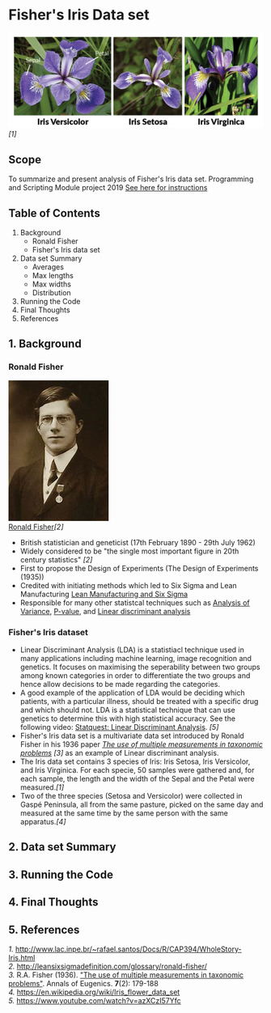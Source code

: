 # Fisher's Iris Data set
![The Iris Family](/Images/iris-machinelearning.png) *[1]*
## Scope
To summarize and present analysis of Fisher's Iris data set. Programming and Scripting Module project 2019
[See here for instructions](https://github.com/ianmcloughlin/project-pands/raw/master/project.pdf)
## Table of Contents
1. Background
    - Ronald Fisher
    - Fisher's Iris data set
2. Data set Summary
    - Averages
    - Max lengths
    - Max widths
    - Distribution
3. Running the Code
4. Final Thoughts
5. References

## 1. Background
### Ronald Fisher 
![Ronald Fisher](/Images/Ronald.Fisher.jpg)  
[Ronald Fisher](http://leansixsigmadefinition.com/glossary/ronald-fisher/)*[2]*  
* British statistician and geneticist (17th February 1890 - 29th July 1962)
* Widely considered to be "the single most important figure in 20th century statistics" *[2]*
* First to propose the Design of Experiments (The Design of Experiments (1935))
* Credited with initiating methods which led to Six Sigma and Lean Manufacturing [Lean Manufacturing and Six Sigma](http://leansixsigmadefinition.com/glossary/six-sigma/)
* Responsible for many other statistcal techniques such as [Analysis of Variance](http://leansixsigmadefinition.com/glossary/anova/), [P-value](https://en.wikipedia.org/wiki/P-value), and [Linear discriminant analysis](https://en.wikipedia.org/wiki/Linear_discriminant_analysis)

### Fisher's Iris dataset
* Linear Discriminant Analysis (LDA) is a statistiacl technique used in many applications including machine learning, image recognition and genetics. It focuses on maximising the seperability between two groups among known categories in order to differentiate the two groups and hence allow decisions to be made regarding the categories. 
* A good example of the application of LDA would be deciding which patients, with a particular illness, should be treated with a specific drug and which should not. LDA is a statistical technique that can use genetics to determine this with high statistical accuracy. See the following video: [Statquest: Linear Discriminant Analysis](https://www.youtube.com/watch?v=azXCzI57Yfc). *[5]*
* Fisher's Iris data set is a multivariate data set introduced by Ronald Fisher in his 1936 paper *[The use of multiple measurements in taxonomic problems](https://onlinelibrary.wiley.com/doi/epdf/10.1111/j.1469-1809.1936.tb02137.x)* *[3]* as an example of Linear discriminant analysis.
* The Iris data set contains 3 species of Iris: Iris Setosa, Iris Versicolor, and Iris Virginica. For each specie, 50 samples were gathered and, for each sample, the length and the width of the Sepal and the Petal were measured.*[1]*
* Two of the three species (Setosa and Versicolor) were collected in Gaspé Peninsula, all from the same pasture, picked on the same day and measured at the same time by the same person with the same apparatus.*[4]*

## 2. Data set Summary

## 3. Running the Code

## 4. Final Thoughts

## 5. References
*1.* http://www.lac.inpe.br/~rafael.santos/Docs/R/CAP394/WholeStory-Iris.html  
*2.* http://leansixsigmadefinition.com/glossary/ronald-fisher/  
*3.* R.A. Fisher (1936). ["The use of multiple measurements in taxonomic problems"](https://onlinelibrary.wiley.com/doi/epdf/10.1111/j.1469-1809.1936.tb02137.x). Annals of Eugenics. **7**(2): 179-188  
*4.* https://en.wikipedia.org/wiki/Iris_flower_data_set  
*5.* https://www.youtube.com/watch?v=azXCzI57Yfc  







